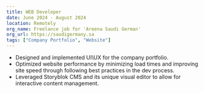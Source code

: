 ```yaml
---
title: WEB Developer
date: June 2024 - August 2024
location: Remotely
org_name: Freelance job for 'Areena Saudi German'
org_url: https://saudigermany.sa
tags: ["Company Portfolio", "Website"]
---
```


- Designed and implemented UI\UX for the company portfolio.
- Optimized website performance by minimizing load times and improving site speed through following best practices in the dev process.
- Leveraged Storyblok CMS and its unique visual editor to allow for interactive content management.